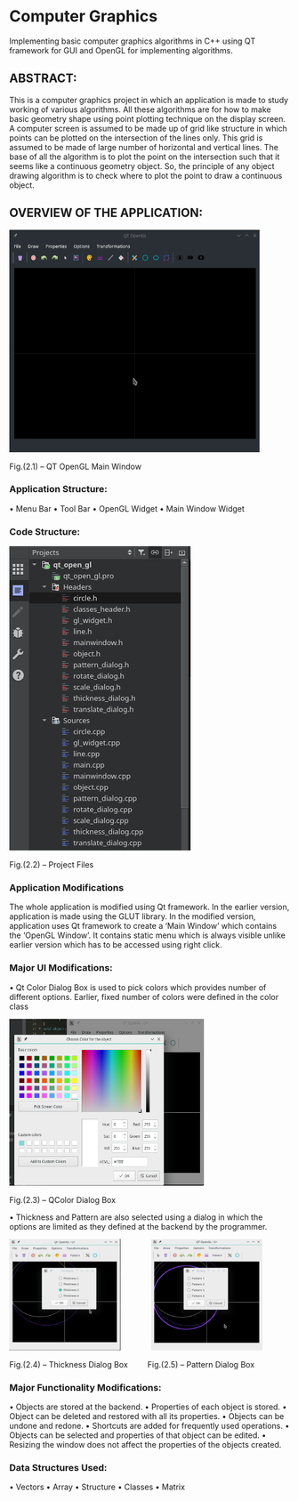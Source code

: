 # Computer Graphics
Implementing basic computer graphics algorithms in C++ using QT framework for GUI and OpenGL for implementing algorithms.

## ABSTRACT:
This is a computer graphics project in which an application is made to study working of various algorithms. All these algorithms are for how to make basic geometry shape using point plotting technique on the display screen. A computer screen is assumed to be made up of grid like structure in which points can be plotted on the intersection of the lines only.  This grid is assumed to be made of large number of horizontal and vertical lines. The base of all the algorithm is to plot the point on the intersection such that it seems like a continuous geometry object. So, the principle of any object drawing algorithm is to check where to plot the point to draw a continuous object.

## OVERVIEW OF THE APPLICATION:

<img src="https://github.com/nadeshseen/qt_opengl/blob/master/Screenshot/Screenshot_20181031_173517.png" width="450" height="400" >

Fig.(2.1) – QT OpenGL Main Window

### Application Structure:
  •	Menu Bar
  •	Tool Bar
  •	OpenGL Widget
  •	Main Window Widget

### Code Structure:

![Project Files](https://github.com/nadeshseen/qt_opengl/blob/master/Screenshot/Screenshot_20180916_110205.png)

Fig.(2.2) – Project Files

### Application Modifications

The whole application is modified using Qt framework. In the earlier version, application is made using the GLUT library. In the modified version, application uses Qt framework to create a ‘Main Window’ which contains the ‘OpenGL Window’. It contains static menu which is always visible unlike earlier version which has to be accessed using right click.

### Major UI Modifications:
  •	Qt Color Dialog Box is used to pick colors which provides number of different options. Earlier, fixed number of colors were defined in the color class

<img src="https://github.com/nadeshseen/qt_opengl/blob/master/Screenshot/Screenshot_20180916_103146.png" width="350" height="300" >

Fig.(2.3) – QColor Dialog Box

  •	Thickness and Pattern are also selected using a dialog in which the options are limited as they defined at the backend by the programmer.

<img src="https://github.com/nadeshseen/qt_opengl/blob/master/Screenshot/Screenshot_20180916_103225.png" width="200" height="200" >  &nbsp;&nbsp;&nbsp;&nbsp;&nbsp;&nbsp;&nbsp;&nbsp;&nbsp;&nbsp;&nbsp;&nbsp;&nbsp;<img src="https://github.com/nadeshseen/qt_opengl/blob/master/Screenshot/Screenshot_20180916_103300.png" width="200" height="200" >

Fig.(2.4) – Thickness Dialog Box&nbsp;&nbsp;&nbsp;&nbsp;&nbsp;&nbsp;&nbsp;&nbsp;       Fig.(2.5) – Pattern Dialog Box    






<!-- (![Pattern Dialog Box](https://github.com/nadeshseen/qt_opengl/blob/master/Screenshot/Screenshot_20180916_103300.png)) -->


 
 
### Major Functionality Modifications:
•	Objects are stored at the backend. 
•	Properties of each object is stored. 
•	Object can be deleted and restored with all its properties. 
•	Objects can be undone and redone. 
•	Shortcuts are added for frequently used operations. 
•	Objects can be selected and properties of that object can be edited. 
•	Resizing the window does not affect the properties of the objects created. 

### Data Structures Used:
• Vectors
• Array
• Structure
• Classes
• Matrix
